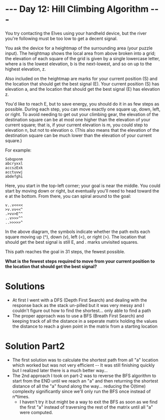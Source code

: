 # --- Day 12: Hill Climbing Algorithm ---
You try contacting the Elves using your handheld device, but the river you're following must be too low to get a decent signal.

You ask the device for a heightmap of the surrounding area (your puzzle input). The heightmap shows the local area from above broken into a grid; the elevation of each square of the grid is given by a single lowercase letter, where a is the lowest elevation, b is the next-lowest, and so on up to the highest elevation, z.

Also included on the heightmap are marks for your current position (S) and the location that should get the best signal (E). Your current position (S) has elevation a, and the location that should get the best signal (E) has elevation z.

You'd like to reach E, but to save energy, you should do it in as few steps as possible. During each step, you can move exactly one square up, down, left, or right. To avoid needing to get out your climbing gear, the elevation of the destination square can be at most one higher than the elevation of your current square; that is, if your current elevation is m, you could step to elevation n, but not to elevation o. (This also means that the elevation of the destination square can be much lower than the elevation of your current square.)

For example:
```
Sabqponm
abcryxxl
accszExk
acctuvwj
abdefghi
```

Here, you start in the top-left corner; your goal is near the middle. You could start by moving down or right, but eventually you'll need to head toward the e at the bottom. From there, you can spiral around to the goal:

```
v..v<<<<
>v.vv<<^
.>vv>E^^
..v>>>^^
..>>>>>^
```

In the above diagram, the symbols indicate whether the path exits each square moving up (^), down (v), left (<), or right (>). The location that should get the best signal is still E, and . marks unvisited squares.

This path reaches the goal in 31 steps, the fewest possible.

**What is the fewest steps required to move from your current position to the location that should get the best signal?**

# Solutions

* At first I went with a DFS (Depth First Search) and dealing with the response back as the stack un-pilled but it was very messy and I couldn't figure out how to find the shortest... only able to find a path
* The proper approach was to use a BFS (Breath First Search) and keeping track of all the distance in a seperate matrix holding the values the distance to reach a given point in the matrix from a starting location

# Solution Part2

* The first solution was to calculate the shortest path from all "a" location which worked but was not very efficient -- It was still finishing quickly but I realized later there is a much better way...
* The 2nd approach I took on part-2 was to reverse the BFS algorithm to start from the END until we reach an "a" and then returning the shortest distance of all the "a" found along the way... reducing the O(time) complexity significantly since we'll only run the BFS once instead of n*times.
  * I haven't try it but might be a way to exit the BFS as soon as we find the first "a" instead of traversing the rest of the matrix until all "a" were computed.
